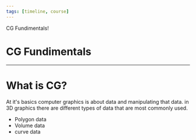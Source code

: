 ```yaml
---
tags: [timeline, course]
---
```


<span 
	  class='ob-timelines' 
	  data-date='2' 
	  data-title='CG Fundimentals' 
	  data-class='orange' 
	  data-img = '' 
	  data-type='range' 
	  data-end="2"> 
	CG Fundimentals!
</span>


# CG Fundimentals

---

# What is CG?

At it's basics computer graphics is about data and manipulating that data. in 3D graphics there are different types of data that are most commonly used.
- Polygon data
- Volume data
- curve data

